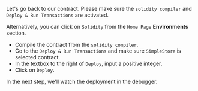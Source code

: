 Let's go back to our contract.
Please make sure the `solidity compiler` and `Deploy & Run Transactions` are activated.

Alternatively, you can click on `Solidity` from the `Home Page` **Environments** section.

 - Compile the contract from the `solidity compiler`.
 - Go to the `Deploy & Run Transactions` and make sure `SimpleStore` is selected contract.
 - In the textbox to the right of `Deploy`, input a positive integer.
 - Click on `Deploy`.

In the next step, we'll watch the deployment in the debugger.
